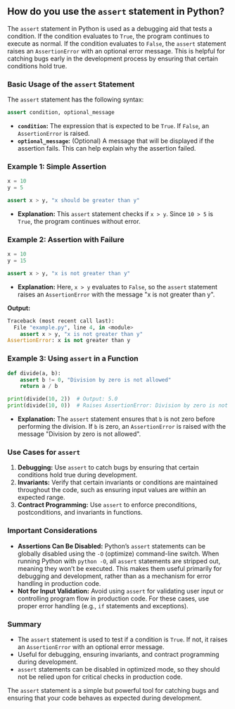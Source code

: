 ## How do you use the `assert` statement in Python?


The `assert` statement in Python is used as a debugging aid that tests a condition. If the condition evaluates to `True`, the program continues to execute as normal. If the condition evaluates to `False`, the `assert` statement raises an `AssertionError` with an optional error message. This is helpful for catching bugs early in the development process by ensuring that certain conditions hold true.

### Basic Usage of the `assert` Statement

The `assert` statement has the following syntax:

```python
assert condition, optional_message
```

- **`condition`:** The expression that is expected to be `True`. If `False`, an `AssertionError` is raised.
- **`optional_message`:** (Optional) A message that will be displayed if the assertion fails. This can help explain why the assertion failed.

### Example 1: Simple Assertion

```python
x = 10
y = 5

assert x > y, "x should be greater than y"
```

- **Explanation:** This `assert` statement checks if `x > y`. Since `10 > 5` is `True`, the program continues without error.

### Example 2: Assertion with Failure

```python
x = 10
y = 15

assert x > y, "x is not greater than y"
```

- **Explanation:** Here, `x > y` evaluates to `False`, so the `assert` statement raises an `AssertionError` with the message "x is not greater than y".

**Output:**
```python
Traceback (most recent call last):
  File "example.py", line 4, in <module>
    assert x > y, "x is not greater than y"
AssertionError: x is not greater than y
```

### Example 3: Using `assert` in a Function

```python
def divide(a, b):
    assert b != 0, "Division by zero is not allowed"
    return a / b

print(divide(10, 2))  # Output: 5.0
print(divide(10, 0))  # Raises AssertionError: Division by zero is not allowed
```

- **Explanation:** The `assert` statement ensures that `b` is not zero before performing the division. If `b` is zero, an `AssertionError` is raised with the message "Division by zero is not allowed".

### Use Cases for `assert`

1. **Debugging:** Use `assert` to catch bugs by ensuring that certain conditions hold true during development.
2. **Invariants:** Verify that certain invariants or conditions are maintained throughout the code, such as ensuring input values are within an expected range.
3. **Contract Programming:** Use `assert` to enforce preconditions, postconditions, and invariants in functions.

### Important Considerations

- **Assertions Can Be Disabled:** Python’s `assert` statements can be globally disabled using the `-O` (optimize) command-line switch. When running Python with `python -O`, all `assert` statements are stripped out, meaning they won’t be executed. This makes them useful primarily for debugging and development, rather than as a mechanism for error handling in production code.
- **Not for Input Validation:** Avoid using `assert` for validating user input or controlling program flow in production code. For these cases, use proper error handling (e.g., `if` statements and exceptions).

### Summary

- The `assert` statement is used to test if a condition is `True`. If not, it raises an `AssertionError` with an optional error message.
- Useful for debugging, ensuring invariants, and contract programming during development.
- `assert` statements can be disabled in optimized mode, so they should not be relied upon for critical checks in production code.

The `assert` statement is a simple but powerful tool for catching bugs and ensuring that your code behaves as expected during development.
